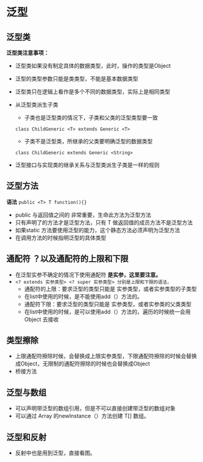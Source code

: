 # 泛型

## 泛型类

**泛型类注意事项：**

- 泛型类如果没有制定具体的数据类型，此时，操作的类型是Object

- 泛型的类型参数只能是类类型，不能是基本数据类型

- 泛型类只在逻辑上看作是多个不同的数据类型，实际上是相同类型

- 从泛型类派生子类

  - 子类也是泛型类的情况下，子类和父类的泛型类型要一致

  `class ChildGeneric <T> extends Generic <T>`

  - 子类不是泛型类，所继承的父类要明确泛型的数据类型

  `class ChildGeneric extends Generic <String>`

- 泛型接口与实现类的继承关系与泛型类派生子类是一样的规则

## 泛型方法

**语法**
`public <T> T function(){}`

- public 与返回值之间的<T> 非常重要，生命此方法为泛型方法
- 只有声明了<T>的方法才是泛型方法，只有 T 做返回值的成员方法不是泛型方法
- 如果static 方法要使用泛型的能力，这个静态方法必须声明为泛型方法
- 在调用方法的时候指明泛型的具体类型

## 通配符 ？以及通配符的上限和下限

- 在泛型实参不确定的情况下使用通配符 **是实参，这里要注意。**
- `<? extends 实参类型> <? super 实参类型> 分别是上限和下限的语法，`
  - 通配符的上限：要求泛型的类型只能是 实参类型，或者实参类型的子类型
  - 在list中使用的时候，是不能使用add（）方法的。
  - 通配符下限：要求泛型的类型只能是 实参类型，或者实参类的父类类型
  - 在list中使用的时候，是可以使用add（）方法的，遍历的时候统一会用Object 去接收

## 类型擦除

- 上限通配符擦除时候，会替换成上限实参类型，下限通配符擦除的时候会替换成Object，无限制的通配符擦除的时候也会替换成Object
- 桥接方法

## 泛型与数组

- 可以声明带泛型的数组引用，但是不可以直接创建带泛型的数组对象
- 可以通过 Array 的newInstance（）方法创建 T[] 数组。

## 泛型和反射

- 反射中也是用到泛型，直接看图。